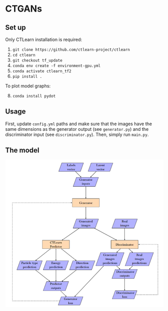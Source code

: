 # CTGANs

## Set up

Only CTLearn installation is required:

1. `git clone https://github.com/ctlearn-project/ctlearn`
2. `cd ctlearn`
3. `git checkout tf_update`
4. `conda env create -f environment-gpu.yml`
5. `conda activate ctlearn_tf2`
6. `pip install .`

To plot model graphs:

8. `conda install pydot`

## Usage

First, update `config.yml` paths and make sure that the images have the same dimensions as the generator output (see `generator.py`) and the discriminator input (see `discriminator.py`). Then, simply run `main.py`.

## The model

<img title="CTGANs arquitecture" src="CTGANs.PNG">